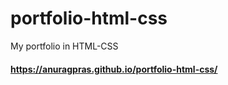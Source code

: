 # portfolio-html-css
My portfolio in HTML-CSS
#### https://anuragpras.github.io/portfolio-html-css/
